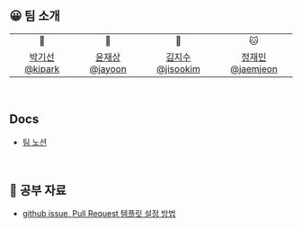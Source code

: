 ## 😀 팀 소개

<table>
  <tr>
    <td align=center>🐨</td>
    <td align=center>🦊</td>
    <td align=center>🐰</td>
    <td align=center>🐱</td>
  </tr>
  <tr>
    <td align=center><a href="https://github.com/Arkingco">박기선 @kipark</a></td>
    <td align=center><a href="https://github.com/brixxt27">윤재상 @jayoon</a></td>
    <td align=center><a href="https://github.com/nimo-my">김지수 @jisookim</a></td>
    <td align=center><a href="https://github.com/CodyKat">정재민 @jaemjeon</a></td>
  </tr>
</table>

<br>

## Docs
- [팀 노션 ](https://www.notion.so/MINISHELL-2ae7c7929c674345bbd33cf27b098a6f)

<br>

## 💪 공부 자료
- [github issue, Pull Request 템플릿 설정 방법 ](https://velog.io/@mayinjanuary/github-PR-%ED%85%9C%ED%94%8C%EB%A6%BF-Issue-%ED%85%9C%ED%94%8C%EB%A6%BF-%EB%A7%8C%EB%93%A4%EA%B8%B0-Pull-Request-Issue-Template)

